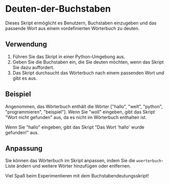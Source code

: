 # Deuten-der-Buchstaben

Dieses Skript ermöglicht es Benutzern, Buchstaben einzugeben und das passende Wort aus einem vordefinierten Wörterbuch zu deuten.

## Verwendung

1. Führen Sie das Skript in einer Python-Umgebung aus.
2. Geben Sie die Buchstaben ein, die Sie deuten möchten, wenn das Skript Sie dazu auffordert.
3. Das Skript durchsucht das Wörterbuch nach einem passenden Wort und gibt es aus.

## Beispiel

Angenommen, das Wörterbuch enthält die Wörter ["hallo", "welt", "python", "programmieren", "beispiel"]. Wenn Sie "woll" eingeben, gibt das Skript "Wort nicht gefunden" aus, da es nicht im Wörterbuch enthalten ist.

Wenn Sie "hallo" eingeben, gibt das Skript "Das Wort 'hallo' wurde gefunden!" aus.

## Anpassung

Sie können das Wörterbuch im Skript anpassen, indem Sie die `woerterbuch`-Liste ändern und weitere Wörter hinzufügen oder entfernen.

Viel Spaß beim Experimentieren mit dem Buchstabendeutungsskript!
